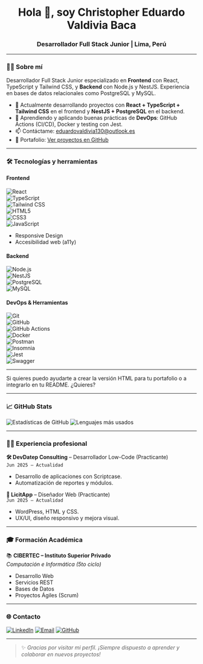 <h1 align="center">Hola 👋, soy Christopher Eduardo Valdivia Baca</h1>
<h3 align="center">Desarrollador Full Stack Junior | Lima, Perú</h3>

---
### 👨‍💻 Sobre mí
Desarrollador Full Stack Junior especializado en **Frontend** con React, TypeScript y Tailwind CSS, y **Backend** con Node.js y NestJS. Experiencia en bases de datos relacionales como PostgreSQL y MySQL.

- 🔭 Actualmente desarrollando proyectos con **React + TypeScript + Tailwind CSS** en el frontend y **NestJS + PostgreSQL** en el backend.
- 🌱 Aprendiendo y aplicando buenas prácticas de **DevOps**: GitHub Actions (CI/CD), Docker y testing con Jest.
- 📫 Contáctame: [eduardovaldivia130@outlook.es](mailto:eduardovaldivia130@outlook.es)
- 💼 Portafolio: [Ver proyectos en GitHub](https://github.com/Eduardo1300)

---

### 🛠️ Tecnologías y herramientas

#### Frontend  
![React](https://img.shields.io/badge/React-20232A?logo=react&logoColor=61DAFB&style=for-the-badge)  
![TypeScript](https://img.shields.io/badge/TypeScript-007ACC?logo=typescript&logoColor=white&style=for-the-badge)  
![Tailwind CSS](https://img.shields.io/badge/Tailwind_CSS-38B2AC?logo=tailwind-css&logoColor=white&style=for-the-badge)  
![HTML5](https://img.shields.io/badge/HTML5-E34F26?logo=html5&logoColor=white&style=for-the-badge)  
![CSS3](https://img.shields.io/badge/CSS3-1572B6?logo=css3&logoColor=white&style=for-the-badge)  
![JavaScript](https://img.shields.io/badge/JavaScript-F7DF1E?logo=javascript&logoColor=black&style=for-the-badge)  

- Responsive Design  
- Accesibilidad web (a11y)  

#### Backend  
![Node.js](https://img.shields.io/badge/Node.js-339933?logo=node.js&logoColor=white&style=for-the-badge)  
![NestJS](https://img.shields.io/badge/NestJS-E0234E?logo=nestjs&logoColor=white&style=for-the-badge)  
![PostgreSQL](https://img.shields.io/badge/PostgreSQL-4169E1?logo=postgresql&logoColor=white&style=for-the-badge)  
![MySQL](https://img.shields.io/badge/MySQL-4479A1?logo=mysql&logoColor=white&style=for-the-badge)  

#### DevOps & Herramientas  
![Git](https://img.shields.io/badge/Git-F05032?logo=git&logoColor=white&style=for-the-badge)  
![GitHub](https://img.shields.io/badge/GitHub-181717?logo=github&logoColor=white&style=for-the-badge)  
![GitHub Actions](https://img.shields.io/badge/GitHub_Actions-2088FF?logo=github-actions&logoColor=white&style=for-the-badge)  
![Docker](https://img.shields.io/badge/Docker-2496ED?logo=docker&logoColor=white&style=for-the-badge)  
![Postman](https://img.shields.io/badge/Postman-FF6C37?logo=postman&logoColor=white&style=for-the-badge)  
![Insomnia](https://img.shields.io/badge/Insomnia-4000BF?logo=insomnia&logoColor=white&style=for-the-badge)  
![Jest](https://img.shields.io/badge/Jest-C21325?logo=jest&logoColor=white&style=for-the-badge)  
![Swagger](https://img.shields.io/badge/Swagger-85EA2D?logo=swagger&logoColor=black&style=for-the-badge)  

---

Si quieres puedo ayudarte a crear la versión HTML para tu portafolio o a integrarlo en tu README. ¿Quieres?

---

### 📈 GitHub Stats

![Estadísticas de GitHub](https://github-readme-stats.vercel.app/api?username=Eduardo1300&show_icons=true&theme=radical&locale=es)
![Lenguajes más usados](https://github-readme-stats.vercel.app/api/top-langs/?username=Eduardo1300&layout=compact&theme=radical)

---

### 🧑‍💼 Experiencia profesional

**🛠 DevDatep Consulting** – Desarrollador Low-Code (Practicante)  
`Jun 2025 – Actualidad`  
- Desarrollo de aplicaciones con Scriptcase.  
- Automatización de reportes y módulos.  

**🎨 LicitApp** – Diseñador Web (Practicante)  
`Jun 2025 – Actualidad`  
- WordPress, HTML y CSS.  
- UX/UI, diseño responsivo y mejora visual.

---

### 🎓 Formación Académica

📚 **CIBERTEC – Instituto Superior Privado**  
*Computación e Informática (5to ciclo)*  
- Desarrollo Web  
- Servicios REST  
- Bases de Datos  
- Proyectos Ágiles (Scrum)  

---

### 🌐 Contacto

[![LinkedIn](https://img.shields.io/badge/LinkedIn-blue?logo=linkedin&style=for-the-badge)](https://www.linkedin.com/in/christopher-eduardo-valdivia-baca-899051318/)
[![Email](https://img.shields.io/badge/Email-EA4335?logo=gmail&logoColor=white&style=for-the-badge)](mailto:eduardovaldivia130@outlook.es)
[![GitHub](https://img.shields.io/badge/GitHub-000?logo=github&style=for-the-badge)](https://github.com/Eduardo1300)

---

> ✨ *Gracias por visitar mi perfil. ¡Siempre dispuesto a aprender y colaborar en nuevos proyectos!*
